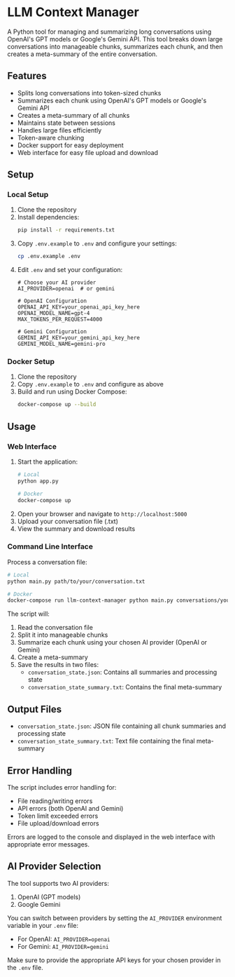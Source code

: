 # LLM Context Manager

A Python tool for managing and summarizing long conversations using OpenAI's GPT models or Google's Gemini API. This tool breaks down large conversations into manageable chunks, summarizes each chunk, and then creates a meta-summary of the entire conversation.

## Features

- Splits long conversations into token-sized chunks
- Summarizes each chunk using OpenAI's GPT models or Google's Gemini API
- Creates a meta-summary of all chunks
- Maintains state between sessions
- Handles large files efficiently
- Token-aware chunking
- Docker support for easy deployment
- Web interface for easy file upload and download

## Setup

### Local Setup

1. Clone the repository
2. Install dependencies:
   ```bash
   pip install -r requirements.txt
   ```
3. Copy `.env.example` to `.env` and configure your settings:
   ```bash
   cp .env.example .env
   ```
4. Edit `.env` and set your configuration:
   ```
   # Choose your AI provider
   AI_PROVIDER=openai  # or gemini

   # OpenAI Configuration
   OPENAI_API_KEY=your_openai_api_key_here
   OPENAI_MODEL_NAME=gpt-4
   MAX_TOKENS_PER_REQUEST=4000

   # Gemini Configuration
   GEMINI_API_KEY=your_gemini_api_key_here
   GEMINI_MODEL_NAME=gemini-pro
   ```

### Docker Setup

1. Clone the repository
2. Copy `.env.example` to `.env` and configure as above
3. Build and run using Docker Compose:
   ```bash
   docker-compose up --build
   ```

## Usage

### Web Interface

1. Start the application:
   ```bash
   # Local
   python app.py

   # Docker
   docker-compose up
   ```
2. Open your browser and navigate to `http://localhost:5000`
3. Upload your conversation file (.txt)
4. View the summary and download results

### Command Line Interface

Process a conversation file:
```bash
# Local
python main.py path/to/your/conversation.txt

# Docker
docker-compose run llm-context-manager python main.py conversations/your_file.txt
```

The script will:
1. Read the conversation file
2. Split it into manageable chunks
3. Summarize each chunk using your chosen AI provider (OpenAI or Gemini)
4. Create a meta-summary
5. Save the results in two files:
   - `conversation_state.json`: Contains all summaries and processing state
   - `conversation_state_summary.txt`: Contains the final meta-summary

## Output Files

- `conversation_state.json`: JSON file containing all chunk summaries and processing state
- `conversation_state_summary.txt`: Text file containing the final meta-summary

## Error Handling

The script includes error handling for:
- File reading/writing errors
- API errors (both OpenAI and Gemini)
- Token limit exceeded errors
- File upload/download errors

Errors are logged to the console and displayed in the web interface with appropriate error messages.

## AI Provider Selection

The tool supports two AI providers:
1. OpenAI (GPT models)
2. Google Gemini

You can switch between providers by setting the `AI_PROVIDER` environment variable in your `.env` file:
- For OpenAI: `AI_PROVIDER=openai`
- For Gemini: `AI_PROVIDER=gemini`

Make sure to provide the appropriate API keys for your chosen provider in the `.env` file.